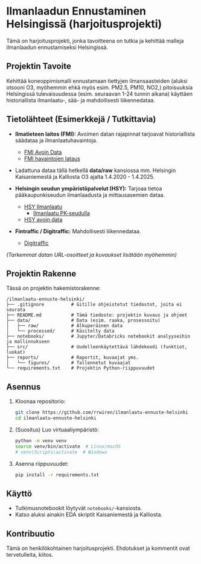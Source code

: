 # Ilmanlaadun Ennustaminen Helsingissä (harjoitusprojekti)

Tämä on harjoitusprojekti, jonka tavoitteena on tutkia ja kehittää malleja ilmanlaadun ennustamiseksi Helsingissä.

## Projektin Tavoite

Kehittää koneoppimismalli ennustamaan tiettyjen ilmansaasteiden (aluksi otsooni O3, myöhemmin ehkä myös esim. PM2.5, PM10, NO2,) pitoisuuksia 
Helsingissä tulevaisuudessa (esim. seuraavan 1-24 tunnin aikana) käyttäen historiallista ilmanlaatu-, sää- ja mahdollisesti liikennedataa. 

## Tietolähteet (Esimerkkejä / Tutkittavia)

* **Ilmatieteen laitos (FMI):** Avoimen datan rajapinnat tarjoavat historiallista säädataa ja ilmanlaatuhavaintoja.
    * [FMI Avoin Data](https://ilmatieteenlaitos.fi/avoin-data)
	* [FMI havaintojen lataus](https://www.ilmatieteenlaitos.fi/havaintojen-lataus)

* Ladattuna dataa tällä hetkellä **data/raw** kansiossa mm. Helsingin Kaisaniemestä ja Kalliosta O3 ajalta 1.4.2020 - 1.4.2025.

* **Helsingin seudun ympäristöpalvelut (HSY):** Tarjoaa tietoa pääkaupunkiseudun ilmanlaadusta ja mittausasemien dataa.
    * [HSY Ilmanlaatu](https://www.hsy.fi/ilmanlaatu-ja-ilmasto/ilmanlaatu/)
      * [Ilmanlaatu PK-seudulla](https://www.hsy.fi/ilmanlaatu-ja-ilmasto/ilmanlaatu-paakaupunkiseutu/ilmansaasteiden-pitoisuudet/)
	* [HSY avoin data](https://www.hsy.fi/ymparistotieto/avoindata/avoin-data---sivut/paakaupunkiseudun-ilmansaastepitoisuudet/)

* **Fintraffic / Digitraffic:** Mahdollisesti liikennedataa.
    * [Digitraffic](https://www.digitraffic.fi/)

*(Tarkemmat datan URL-osoitteet ja kuvaukset lisätään myöhemmin)*

## Projektin Rakenne

Tässä on projektin hakemistorakenne:

```text
/ilmanlaatu-ennuste-helsinki/
├── .gitignore          # Gitille ohjeistetut tiedostot, joita ei seurata
├── README.md           # Tämä tiedosto: projektin kuvaus ja ohjeet
├── data/               # Data (esim. raaka, prosessoitu)
│   ├── raw/            # Alkuperäinen data
│   └── processed/      # Käsitelty data
├── notebooks/          # Jupyter/Databricks notebookit analyyseihin ja mallinnukseen
├── src/                # Uudelleenkäytettävä lähdekoodi (funktiot, luokat)
├── reports/            # Raportit, kuvaajat yms.
│   └── figures/        # Tallennetut kuvaajat
└── requirements.txt    # Projektin Python-riippuvuudet

```

## Asennus

1.  Kloonaa repositorio:
    ```bash
    git clone https://github.com/rrwiren/ilmanlaatu-ennuste-helsinki
    cd ilmanlaatu-ennuste-helsinki
    ```
2.  (Suositus) Luo virtuaaliympäristö:
    ```bash
    python -m venv venv
    source venv/bin/activate  # Linux/macOS
    # venv\Scripts\activate  # Windows
    ```
3.  Asenna riippuvuudet:
    ```bash
    pip install -r requirements.txt
    ```

## Käyttö

* Tutkimusnotebookit löytyvät `notebooks/`-kansiosta.
* Katso aluksi ainakin EDA skriptit Kaisaniemestä ja Kalliosta.

## Kontribuutio

Tämä on henkilökohtainen harjoitusprojekti. Ehdotukset ja kommentit ovat tervetulleita, kiitos.

